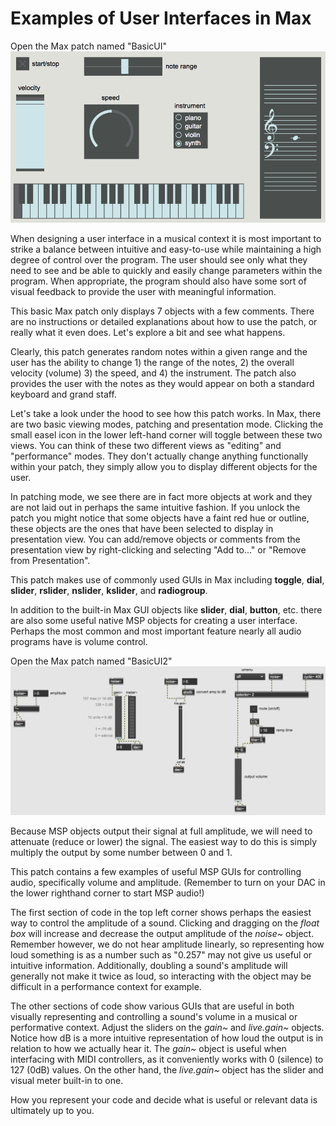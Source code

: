 
Examples of User Interfaces in Max
==================================


Open the Max patch named "BasicUI"
<img src="basicUI.png">

When designing a user interface in a musical context it is most important to strike a balance between intuitive and easy-to-use while maintaining a high degree of control over the program. The user should see only what they need to see and be able to quickly and easily change parameters within the program. When appropriate, the program should also have some sort of visual feedback to provide the user with meaningful information.

This basic Max patch only displays 7 objects with a few comments. There are no instructions or detailed explanations about how to use the patch, or really what it even does. Let's explore a bit and see what happens.

Clearly, this patch generates random notes within a given range and the user has the ability to change 1) the range of the notes, 2) the overall velocity (volume) 3) the speed, and 4) the instrument. The patch also provides the user with the notes as they would appear on both a standard keyboard and grand staff.

Let's take a look under the hood to see how this patch works. In Max, there are two basic viewing modes, patching and presentation mode. Clicking the small easel icon in the lower left-hand corner will toggle between these two views. You can think of these two different views as "editing" and "performance" modes. They don't actually change anything functionally within your patch, they simply allow you to display different objects for the user.

In patching mode, we see there are in fact more objects at work and they are not laid out in perhaps the same intuitive fashion. If you unlock the patch you might notice that some objects have a faint red hue or outline, these objects are the ones that have been selected to display in presentation view.  You can add/remove objects or comments from the presentation view by right-clicking and selecting "Add to..." or "Remove from Presentation".

 This patch makes use of commonly used GUIs in Max including **toggle**, **dial**, **slider**, **rslider**, **nslider**, **kslider**, and **radiogroup**.

In addition to the built-in Max GUI objects like **slider**, **dial**, **button**, etc. there are also some useful native MSP objects for creating a user interface. Perhaps the most common and most important feature nearly all audio programs have is volume control.

Open the Max patch named "BasicUI2"
<img src="BasicUI2.png">


Because MSP objects output their signal at full amplitude, we will need to attenuate (reduce or lower) the signal. The easiest way to do this is simply multiply the output by some number between 0 and 1.

This patch contains a few examples of useful MSP GUIs for controlling audio, specifically volume and amplitude. (Remember to turn on your DAC in the lower righthand corner to start MSP audio!)

The first section of code in the top left corner shows perhaps the easiest way to control the amplitude of a sound. Clicking and dragging on the *float box* will increase and decrease the output amplitude of the *noise~* object. Remember however, we do not hear amplitude linearly, so representing how loud something is as a number such as "0.257" may not give us useful or intuitive information. Additionally, doubling a sound's amplitude will generally not make it twice as loud, so interacting with the object may be difficult in a performance context for example.

The other sections of code show various GUIs that are useful in both visually representing and controlling a sound's volume in a musical or performative context. Adjust the sliders on the *gain~* and *live.gain~* objects. Notice how dB is a more intuitive representation of how loud the output is in relation to how we actually hear it. The *gain~* object is useful when interfacing with MIDI controllers, as it conveniently works with 0 (silence) to 127 (0dB) values. On the other hand, the *live.gain~* object has the slider and visual meter built-in to one.

How you represent your code and decide what is useful or relevant data is ultimately up to you.
